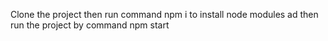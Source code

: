 Clone the project then run command npm i to install node modules ad then run the project by command npm start

